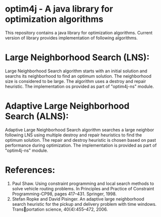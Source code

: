# optim4j - A java library for optimization algorithms
This repository contains a java library for optimization algorithms. Current version of library provides implementation of following algorithms.
# Large Neighborhood Search (LNS): 
Large Neighborhood Search algorithm starts with an initial solution and searchs its neighborhood to find an optimum solution. The neighborhood size is considered to be large. The algorithm uses a destroy and repair heuristic. 
The implementation os provided as part of "optim4j-ns" module.
# Adaptive Large Neighborhood Search (ALNS):
Adaptive Large Neighborhood Search algorithm searches a large neighbor following LNS using multiple destroy and repair heuristics to find the optimum solution. The repair and destroy heuristic is chosen based on past performance during optimization.
The implementation is provided as part of "optim4j-ns" module.

# References:
1) Paul Shaw. Using constraint programming and local search methods to
solve vehicle routing problems. In Principles and Practice of Constraint
Programming-CP98, pages 417–431. Springer, 1998.
2)  Stefan Ropke and David Pisinger. An adaptive large neighborhood search
heuristic for the pickup and delivery problem with time windows. Transportation science, 40(4):455–472, 2006.
